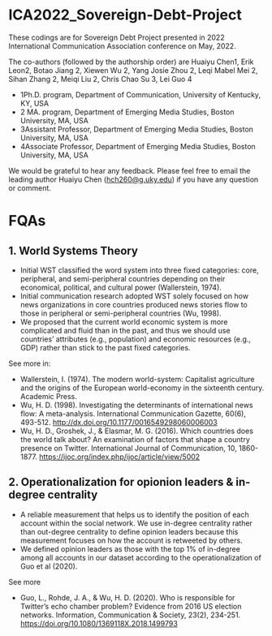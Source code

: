 # ICA2022_Sovereign-Debt-Project
These codings are for Sovereign Debt Project presented in 2022 International Communication Association conference on May, 2022.

The co-authors (followed by the authorship order) are Huaiyu Chen1, Erik Leon2, Botao Jiang 2, Xiewen Wu 2, Yang Josie Zhou 2, Leqi Mabel Mei 2, Sihan Zhang 2, Meiqi Liu 2, Chris Chao Su 3, Lei Guo 4
- 1Ph.D. program, Department of Communication, University of Kentucky, KY, USA
- 2 MA. program, Department of Emerging Media Studies, Boston University, MA, USA
- 3Assistant Professor, Department of Emerging Media Studies, Boston University, MA, USA
- 4Associate Professor, Department of Emerging Media Studies, Boston University, MA, USA

We would be grateful to hear any feedback.
Please feel free to email the leading author Huaiyu Chen (hch260@g.uky.edu) if you have any question or comment.

# FQAs
## 1. World Systems Theory
- Initial WST classified the word system into three fixed categories: core, peripheral, and semi-peripheral countries depending on their economical, political, and cultural power (Wallerstein, 1974).
- Initial communication research adopted WST solely focused on how news organizations in core countries produced news stories flow to those in peripheral or semi-peripheral countries  (Wu, 1998).
- We proposed that the current world economic system is more complicated and fluid than in the past, and thus we should use countries’ attributes (e.g., population) and economic resources (e.g., GDP) rather than stick to the past fixed categories.

See more in:
- Wallerstein, I. (1974). The modern world-system: Capitalist agriculture and the origins of the European world-economy in the sixteenth century. Academic Press.
- Wu, H. D. (1998). Investigating the determinants of international news flow: A meta-analysis. International Communication Gazette, 60(6), 493-512. http://dx.doi.org/10.1177/0016549298060006003
- Wu, H. D., Groshek, J., & Elasmar, M. G. (2016). Which countries does the world talk about? An examination of factors that shape a country presence on Twitter. International Journal of Communication, 10, 1860-1877. https://ijoc.org/index.php/ijoc/article/view/5002 

## 2. Operationalization for opionion leaders & in-degree centrality
- A reliable measurement that helps us to identify the position of each account within the social network.
We use in-degree centrality rather than out-degree centrality to define opinion leaders because this measurement focuses on how the account is retweeted by others. 
- We defined opinion leaders as those with the top 1% of in-degree among all accounts in our dataset according to the operationalization of Guo et al (2020).

See more 
- Guo, L., Rohde, J. A., & Wu, H. D. (2020). Who is responsible for Twitter’s echo chamber problem? Evidence from 2016 US election networks. Information, Communication & Society, 23(2), 234-251. https://doi.org/10.1080/1369118X.2018.1499793 
